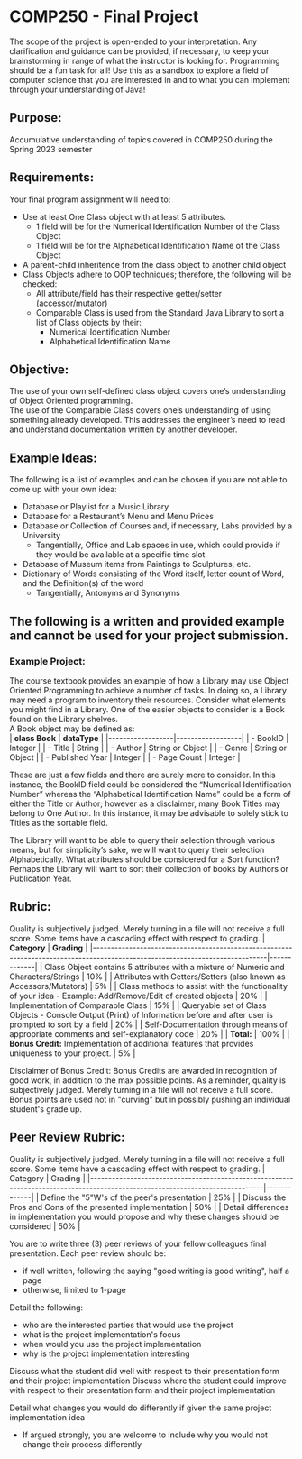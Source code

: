#   COMP250 - Final Project
The scope of the project is open-ended to your interpretation.  Any clarification and guidance can be provided, if necessary, to keep your brainstorming in range of what the instructor is looking for.  Programming should be a fun task for all!  Use this as a sandbox to explore a field of computer science that you are interested in and to what you can implement through your understanding of Java!
##  Purpose:
Accumulative understanding of topics covered in COMP250 during the Spring 2023 semester
##  Requirements:
Your final program assignment will need to:
-   Use at least One Class object with at least 5 attributes.  
    -   1 field will be for the Numerical Identification Number of the Class Object
    -   1 field will be for the Alphabetical Identification Name of the Class Object
-   A parent-child inheritence from the class object to another child object 
-	Class Objects adhere to OOP techniques; therefore, the following will be checked:
    -   All attribute/field has their respective getter/setter (accessor/mutator)
    -   Comparable Class is used from the Standard Java Library to sort a list of Class objects by their:
        -   Numerical Identification Number
        -   Alphabetical Identification Name
##  Objective:
The use of your own self-defined class object covers one’s understanding of Object Oriented programming.  
The use of the Comparable Class covers one’s understanding of using something already developed.  This addresses the engineer’s need to read and understand documentation written by another developer.  
##  Example Ideas:
The following is a list of examples and can be chosen if you are not able to come up with your own idea:
-   Database or Playlist for a Music Library
-   Database for a Restaurant’s Menu and Menu Prices
-   Database or Collection of Courses and, if necessary, Labs provided by a University
    -   Tangentially, Office and Lab spaces in use, which could provide if they would be available at a specific time slot
-   Database of Museum items from Paintings to Sculptures, etc.
-   Dictionary of Words consisting of the Word itself, letter count of Word, and the Definition(s) of the word
    -   Tangentially, Antonyms and Synonyms

##  The following is a written and provided example and cannot be used for your project submission.
###  Example Project:
The course textbook provides an example of how a Library may use Object Oriented Programming to achieve a number of tasks.  In doing so, a Library may need a program to inventory their resources.  Consider what elements you might find in a Library.  One of the easier objects to consider is a Book found on the Library shelves.  
A Book object may be defined as:  
| **class Book**   | **dataType**     |
|------------------|------------------|
| - BookID         | Integer          |
| - Title          | String           |
| - Author         | String or Object |
| - Genre          | String or Object |
| - Published Year | Integer          |
| - Page Count     | Integer          |

These are just a few fields and there are surely more to consider.  In this instance, the BookID field could be considered the “Numerical Identification Number” whereas the “Alphabetical Identification Name” could be a form of either the Title or Author; however as a disclaimer, many Book Titles may belong to One Author.  In this instance, it may be advisable to solely stick to Titles as the sortable field.  

The Library will want to be able to query their selection through various means, but for simplicity’s sake, we will want to query their selection Alphabetically.  What attributes should be considered for a Sort function?  Perhaps the Library will want to sort their collection of books by Authors or Publication Year.  

##  Rubric:
Quality is subjectively judged.  Merely turning in a file will not receive a full score.  Some items have a cascading effect with respect to grading.
| **Category**                                                                                                                 | **Grading** |
|------------------------------------------------------------------------------------------------------------------------------|-------------|
| Class Object contains 5 attributes with a mixture of Numeric and Characters/Strings                                          | 10%         |
| Attributes with Getters/Setters (also known as Accessors/Mutators)                                                           | 5%          |
| Class methods to assist with the functionality of your idea -  Example:  Add/Remove/Edit of created objects                  | 20%         |
| Implementation of Comparable Class                                                                                           | 15%         |
| Queryable set of Class Objects -  Console Output (Print) of Information before and after user is prompted to sort by a field | 20%         |
| Self-Documentation through means of appropriate comments and self-explanatory code                                           | 20%         |
| **Total:**                                                                                                                   | 100%        |
| **Bonus Credit:**  Implementation of additional features that provides uniqueness to your project.                           | 5%          |


Disclaimer of Bonus Credit:
Bonus Credits are awarded in recognition of good work, in addition to the max possible points.  As a reminder, quality is subjectively judged.  Merely turning in a file will not receive a full score. Bonus points are used not in "curving" but in possibly pushing an individual student's grade up.

##  Peer Review Rubric:
Quality is subjectively judged.  Merely turning in a file will not receive a full score.  Some items have a cascading effect with respect to grading.
| Category                                                                                                                     | Grading     |
|------------------------------------------------------------------------------------------------------------------------------|-------------|
| Define the "5"W's of the peer's presentation                                                                                   | 25%         |
| Discuss the Pros and Cons of the presented implementation                                                                    | 50%         |
| Detail differences in implementation you would propose and why these changes should be considered                            | 50%         |

You are to write three (3) peer reviews of your fellow colleagues final presentation.  Each peer review should be:
- if well written, following the saying "good writing is good writing", half a page
- otherwise, limited to 1-page

Detail the following:
- who are the interested parties that would use the project
- what is the project implementation's focus
- when would you use the project implementation
- why is the project implementation interesting

Discuss what the student did well with respect to their presentation form and their project implementation
Discuss where the student could improve with respect to their presentation form and their project implementation

Detail what changes you would do differently if given the same project implementation idea
- If argued strongly, you are welcome to include why you would not change their process differently
